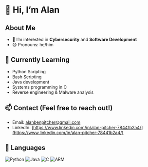 # 👋 Hi, I’m Alan

## About Me
- 👀 I’m interested in **Cybersecurity** and **Software Development**
- 😄 Pronouns: he/him
  
## 🌱 Currently Learning
- Python Scripting
- Bash Scripting
- Java development
- Systems programming in C
- Reverse engineering & Malware analysis

## 📫 Contact (Feel free to reach out!)
- Email: [alanbenpitcher@gmail.com](mailto:alanbenpitcher@gmail.com)
- LinkedIn: [https://www.linkedin.com/in/alan-pitcher-78441b2a4/](https://www.linkedin.com/in/alan-pitcher-78441b2a4/)

## 🧰 Languages
![Python](https://img.shields.io/badge/Python-3776AB?style=flat&logo=python&logoColor=white)
![Java](https://img.shields.io/badge/Java-007396?style=flat&logo=java&logoColor=white)
![C](https://img.shields.io/badge/C-00599C?style=flat&logo=c&logoColor=white)
![ARM](https://img.shields.io/badge/ARM-0091BD?style=flat&logo=arm&logoColor=white)
<!---
twojar/twojar is a ✨ special ✨ repository because its `README.md` (this file) appears on your GitHub profile.
You can click the Preview link to take a look at your changes.
--->
